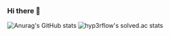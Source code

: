 ### Hi there 👋

![Anurag's GitHub stats](https://github-readme-stats.vercel.app/api?username=tnsgud9&theme=tokyonight&show_icons=true)
![hyp3rflow's solved.ac stats](https://github-readme-solvedac.hyp3rflow.vercel.app/api/?handle=tnsgud9)

<!--
**tnsgud9/tnsgud9** is a ✨ _special_ ✨ repository because its `README.md` (this file) appears on your GitHub profile.

Here are some ideas to get you started:

- 🔭 I’m currently working on ...
- 🌱 I’m currently learning ...
- 👯 I’m looking to collaborate on ...
- 🤔 I’m looking for help with ...
- 💬 Ask me about ...
- 📫 How to reach me: ...
- 😄 Pronouns: ...
- ⚡ Fun fact: ...
-->
